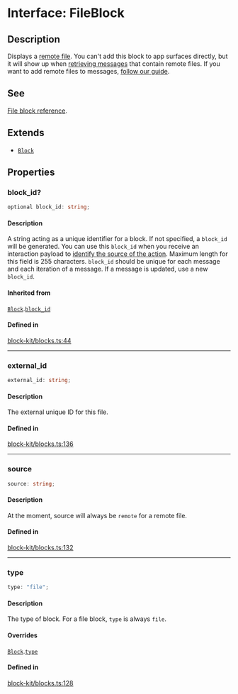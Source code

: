 # Interface: FileBlock

## Description

Displays a [remote file](https://api.slack.com/messaging/files/remote). You can't add this block to
app surfaces directly, but it will show up when [retrieving messages](https://api.slack.com/messaging/retrieving)
that contain remote files. If you want to add remote files to messages,
[follow our guide](https://api.slack.com/messaging/files/remote).

## See

[File block reference](https://api.slack.com/reference/block-kit/blocks#file).

## Extends

- [`Block`](Block.md)

## Properties

### block\_id?

```ts
optional block_id: string;
```

#### Description

A string acting as a unique identifier for a block. If not specified, a `block_id` will be generated.
You can use this `block_id` when you receive an interaction payload to
[identify the source of the action](https://api.slack.com/interactivity/handling#payloads).
Maximum length for this field is 255 characters. `block_id` should be unique for each message and each iteration of
a message. If a message is updated, use a new `block_id`.

#### Inherited from

[`Block`](Block.md).[`block_id`](Block.md#block_id)

#### Defined in

[block-kit/blocks.ts:44](https://github.com/slackapi/node-slack-sdk/blob/main/packages/types/src/block-kit/blocks.ts#L44)

***

### external\_id

```ts
external_id: string;
```

#### Description

The external unique ID for this file.

#### Defined in

[block-kit/blocks.ts:136](https://github.com/slackapi/node-slack-sdk/blob/main/packages/types/src/block-kit/blocks.ts#L136)

***

### source

```ts
source: string;
```

#### Description

At the moment, source will always be `remote` for a remote file.

#### Defined in

[block-kit/blocks.ts:132](https://github.com/slackapi/node-slack-sdk/blob/main/packages/types/src/block-kit/blocks.ts#L132)

***

### type

```ts
type: "file";
```

#### Description

The type of block. For a file block, `type` is always `file`.

#### Overrides

[`Block`](Block.md).[`type`](Block.md#type)

#### Defined in

[block-kit/blocks.ts:128](https://github.com/slackapi/node-slack-sdk/blob/main/packages/types/src/block-kit/blocks.ts#L128)

